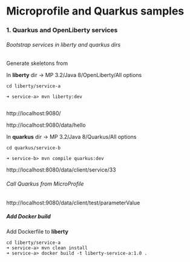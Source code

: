 # Microprofile and Quarkus samples

### 1. Quarkus and OpenLiberty services

###### Bootstrap services in liberty and quarkus dirs

Generate skeletons from [](start.microprofile.io)

In **liberty** dir -> MP 3.2/Java 8/OpenLiberty/All options

```
cd liberty/service-a

➜ service-a> mvn liberty:dev


```

http://localhost:9080/

http://localhost:9080/data/hello

In **quarkus** dir -> MP 3.2/Java 8/Quarkus/All options

```
cd quarkus/service-b

➜ service-b> mvn compile quarkus:dev
```

http://localhost:8080/data/client/service/33

###### Call Quarkus from MicroProfile

http://localhost:9080/data/client/test/parameterValue

##### Add Docker build

Add Dockerfile to **liberty**

```
cd liberty/service-a
➜ service-a> mvn clean install
➜ service-a> docker build -t liberty-service-a:1.0 .
```









